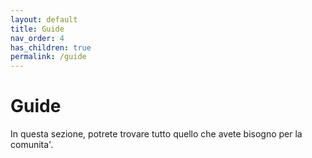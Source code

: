 ```yaml
---
layout: default
title: Guide
nav_order: 4
has_children: true
permalink: /guide
---
```


# Guide

In questa sezione, potrete trovare tutto quello che avete bisogno per la comunita'.

